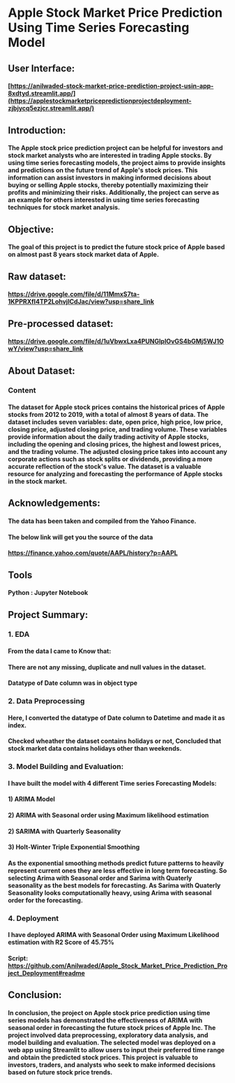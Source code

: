 # Apple Stock Market Price Prediction Using Time Series Forecasting Model
## User Interface:
#### [https://anilwaded-stock-market-price-prediction-project-usin-app-8xdtyd.streamlit.app/](https://applestockmarketpricepredictionprojectdeployment-zjbjycq5ezjcr.streamlit.app/)

## Introduction: 
#### The Apple stock price prediction project can be helpful for investors and stock market analysts who are interested in trading Apple stocks. By using time series forecasting models, the project aims to provide insights and predictions on the future trend of Apple's stock prices. This information can assist investors in making informed decisions about buying or selling Apple stocks, thereby potentially maximizing their profits and minimizing their risks. Additionally, the project can serve as an example for others interested in using time series forecasting techniques for stock market analysis.

## Objective: 
#### The goal of this project is to predict the future stock price of Apple based on almost past 8 years stock market data of Apple.

## Raw dataset: 
#### https://drive.google.com/file/d/11MmxS7ta-1KPPRXfI4TP2LohvjlCdJac/view?usp=share_link

## Pre-processed dataset:
#### https://drive.google.com/file/d/1uVbwxLxa4PUNGlpIOvGS4bGMj5WJ1OwY/view?usp=share_link

## About Dataset:
### Content
#### The dataset for Apple stock prices contains the historical prices of Apple stocks from 2012 to 2019, with a total of almost 8 years of data. The dataset includes seven variables: date, open price, high price, low price, closing price, adjusted closing price, and trading volume. These variables provide information about the daily trading activity of Apple stocks, including the opening and closing prices, the highest and lowest prices, and the trading volume. The adjusted closing price takes into account any corporate actions such as stock splits or dividends, providing a more accurate reflection of the stock's value. The dataset is a valuable resource for analyzing and forecasting the performance of Apple stocks in the stock market.

## Acknowledgements:
#### The data has been taken and compiled from the Yahoo Finance.
#### The below link will get you the source of the data
#### https://finance.yahoo.com/quote/AAPL/history?p=AAPL

## Tools
#### Python : Jupyter Notebook

## Project Summary:
### 1. EDA
####    From the data I came to Know that:
####    There are not any missing, duplicate and null values in the dataset.
####    Datatype of Date column was in object type

### 2. Data Preprocessing
####    Here, I converted the datatype of Date column to Datetime and made it as index.
####    Checked wheather the dataset contains holidays or not, Concluded that stock market data contains holidays other than weekends.

### 3. Model Building and Evaluation: 
####   I have built the model with 4 different Time series Forecasting Models:
####   1) ARIMA Model
####   2) ARIMA with Seasonal order using Maximum likelihood estimation
####   2) SARIMA with Quarterly Seasonality
####   3) Holt-Winter Triple Exponential Smoothing
####   As the exponential smoothing methods predict future patterns to heavily represent current ones they are less effective in long term forecasting. So selecting Arima with Seasonal order and Sarima with Quaterly seasonality as the best models for forecasting. As Sarima with Quaterly Seasonality looks computationally heavy, using Arima with seasonal order for the forecasting.

### 4. Deployment
####   I have deployed ARIMA with Seasonal Order using Maximum Likelihood estimation with R2 Score of 45.75%

#### Script: https://github.com/Anilwaded/Apple_Stock_Market_Price_Prediction_Project_Deployment#readme

## Conclusion:
#### In conclusion, the project on Apple stock price prediction using time series models has demonstrated the effectiveness of ARIMA with seasonal order in forecasting the future stock prices of Apple Inc. The project involved data preprocessing, exploratory data analysis, and model building and evaluation. The selected model was deployed on a web app using Streamlit to allow users to input their preferred time range and obtain the predicted stock prices. This project is valuable to investors, traders, and analysts who seek to make informed decisions based on future stock price trends.
